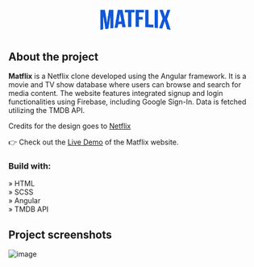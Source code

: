 <div align='center'><img style="width:30%" src='./src/assets/matflix-logo.png'/></div>

<h2>About the project</h2>

<p><b>Matflix</b> is a Netflix clone developed using the Angular framework. It is a movie and TV show database where users can browse and search for media content. The website features integrated signup and login functionalities using Firebase, including Google Sign-In. Data is fetched utilizing the TMDB API.</p>

<p>Credits for the design goes to <a href='https://www.netflix.com'>Netflix</a></p>

👉 Check out the <a href='https://netflix-mm.web.app/'>Live Demo</a> of the Matflix website.      
              

<h3>Build with:</h3>

» HTML <br>
» SCSS <br>
» Angular <br>
» TMDB API

<h2>Project screenshots</h2>

![image](https://github.com/matijars/Matflix/assets/49566971/b206bb9e-1642-4409-bb4a-737328757c39)

